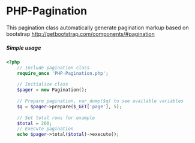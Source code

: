 # PHP-Pagination
This pagination class automatically generate pagination markup based on bootstrap  http://getbootstrap.com/components/#pagination

##### Simple usage
```php
<?php
    // Include pagination class
    require_once 'PHP-Pagination.php';
    
    // Initialize class
    $pager = new Pagination();
    
    // Prepare pagination, var_dump($q) to see available variables
    $q = $pager->prepare($_GET['page'], 5);
    
    // Set total rows for example
    $total = 200;
    // Execute pagination
    echo $pager->total($total)->execute();
```
